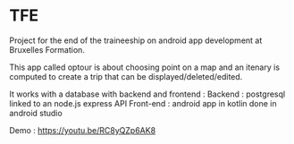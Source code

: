 # TFE
Project for the end of the traineeship on android app development at Bruxelles Formation. 

This app called optour is about choosing point on a map and an itenary is computed to create a trip that can be displayed/deleted/edited.

It works with a database with backend and frontend :
  Backend : postgresql linked to an node.js express API 
  Front-end : android app in kotlin done in android studio

Demo : https://youtu.be/RC8yQZp6AK8
